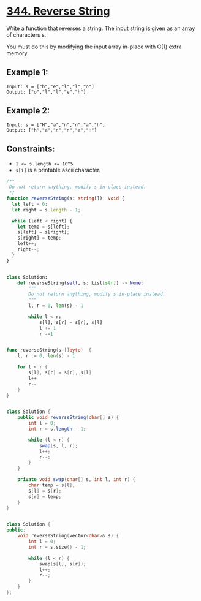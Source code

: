 # [344. Reverse String](https://leetcode.com/problems/reverse-string/description/?envType=daily-question&envId=2024-06-02)

Write a function that reverses a string. The input string is given as an array of characters s.

You must do this by modifying the input array in-place with O(1) extra memory.

## Example 1:

```
Input: s = ["h","e","l","l","o"]
Output: ["o","l","l","e","h"]
```

## Example 2:

```
Input: s = ["H","a","n","n","a","h"]
Output: ["h","a","n","n","a","H"]
```

## Constraints:

- `1 <= s.length <= 10^5`
- `s[i]` is a printable ascii character.

```ts
/**
 Do not return anything, modify s in-place instead.
 */
function reverseString(s: string[]): void {
  let left = 0;
  let right = s.length - 1;

  while (left < right) {
    let temp = s[left];
    s[left] = s[right];
    s[right] = temp;
    left++;
    right--;
  }
}
```

```py

class Solution:
    def reverseString(self, s: List[str]) -> None:
        """
        Do not return anything, modify s in-place instead.
        """
        l, r = 0, len(s) - 1

        while l < r:
            s[l], s[r] = s[r], s[l]
            l += 1
            r -=1

```

```go

func reverseString(s []byte)  {
    l, r := 0, len(s) - 1

    for l < r {
        s[l], s[r] = s[r], s[l]
        l++
        r--
    }
}

```

```java

class Solution {
    public void reverseString(char[] s) {
        int l = 0;
        int r = s.length - 1;

        while (l < r) {
            swap(s, l, r);
            l++;
            r--;
        }
    }

    private void swap(char[] s, int l, int r) {
        char temp = s[l];
        s[l] = s[r];
        s[r] = temp;
    }
}

```

```cpp

class Solution {
public:
    void reverseString(vector<char>& s) {
        int l = 0;
        int r = s.size() - 1;

        while (l < r) {
            swap(s[l], s[r]);
            l++;
            r--;
        }
    }
};

```
